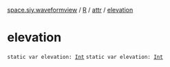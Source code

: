 [space.siy.waveformview](../../index.md) / [R](../index.md) / [attr](index.md) / [elevation](./elevation.md)

# elevation

`static var elevation: `[`Int`](https://kotlinlang.org/api/latest/jvm/stdlib/kotlin/-int/index.html)
`static var elevation: `[`Int`](https://kotlinlang.org/api/latest/jvm/stdlib/kotlin/-int/index.html)